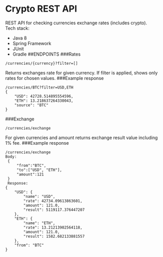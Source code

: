 # Crypto REST API
REST API for checking currencies exchange rates (includes crypto).\
Tech stack:
* Java 8
* Spring Framework
* JUnit
* Gradle
##ENDPOINTS
###Rates
```
/currencies/{currency}?filter=[]
```
Returns exchanges rate for given currency. If filter is applied, shows only rates for chosen values.
###Example response
```
/currencies/BTC?filter=USD,ETH
{
    "USD": 42728.514895554596,
    "ETH": 13.218637264330043,
    "source": "BTC"
}
```
###Exchange
```
/currencies/exchange
```
For given currencies and amount returns exchange result value including 1% fee.
###Example response
```
/currencies/exchange
Body:
 {
     "from":"BTC",
     "to":["USD", "ETH"],
     "amount":121
 }
 Response:
{
    "USD": {
        "name": "USD",
        "rate": 42734.09613863601,
        "amount": 121.0,
        "result": 5119117.376447207
    },
    "ETH": {
        "name": "ETH",
        "rate": 13.21213902564118,
        "amount": 121.0,
        "result": 1582.682133881557
    },
    "from": "BTC"
}
```
